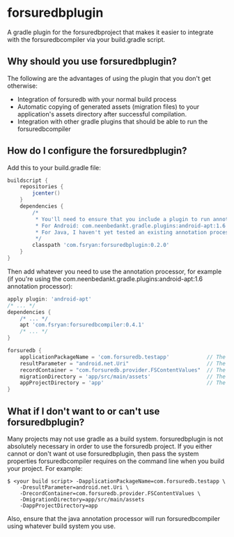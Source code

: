 # forsuredbplugin
A gradle plugin for the forsuredbproject that makes it easier to integrate with the forsuredbcompiler via your build.gradle script.

## Why should you use forsuredbplugin?
The following are the advantages of using the plugin that you don't get otherwise:

* Integration of forsuredb with your normal build process
* Automatic copying of generated assets (migration files) to your application's assets directory after successful compilation.
* Integration with other gradle plugins that should be able to run the forsuredbcompiler

## How do I configure the forsuredbplugin?
Add this to your build.gradle file:
```groovy
buildscript {
    repositories {
        jcenter()
    }
    dependencies {
        /*
         * You'll need to ensure that you include a plugin to run annotation processing.
         * For Android: com.neenbedankt.gradle.plugins:android-apt:1.6 seems to work well.
         * For Java, I haven't yet tested an existing annotation processor plugin, so I can't make a suggestion.
         */
        classpath 'com.fsryan:forsuredbplugin:0.2.0'
    }
}
```

Then add whatever you need to use the annotation processor, for example (if you're using the com.neenbedankt.gradle.plugins:android-apt:1.6 annotation processor):
```groovy
apply plugin: 'android-apt'
/* ... */
dependencies {
    /* ... */
    apt 'com.fsryan:forsuredbcompiler:0.4.1'
    /* ... */
}

forsuredb {
    applicationPackageName = 'com.forsuredb.testapp'            // The base package for your app
    resultParameter = "android.net.Uri"                         // The class you would like to use as the result of saving records
    recordContainer = "com.forsuredb.provider.FSContentValues"  // The class you would like to put record information into before saving
    migrationDirectory = 'app/src/main/assets'                  // The assests directory for your app relative to the working directory of your build
    appProjectDirectory = 'app'                                 // The base directory for your app relative to the working directory of your build
}
```

## What if I don't want to or can't use forsuredbplugin?
Many projects may not use gradle as a build system. forsuredbplugin is not absolutely necessary in order to use the forsuredb project. If you either cannot or don't want ot use forsuredbplugin, then pass the system properties forsuredbcompiler requires on the command line when you build your project.
For example:
```
$ <your build script> -DapplicationPackageName=com.forsuredb.testapp \
    -DresultParameter=android.net.Uri \
    -DrecordContainer=com.forsuredb.provider.FSContentValues \
    -DmigrationDirectory=app/src/main/assets
    -DappProjectDirectory=app
```
Also, ensure that the java annotation processor will run forsuredbcompiler using whatever build system you use.
